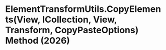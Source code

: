 # ElementTransformUtils.CopyElements(View, ICollection<ElementId>, View, Transform, CopyPasteOptions) Method (2026)

﻿